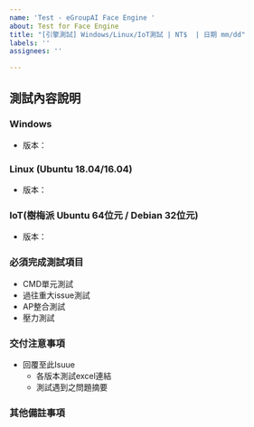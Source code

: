```yaml
---
name: 'Test - eGroupAI Face Engine '
about: Test for Face Engine
title: "[引擎測試] Windows/Linux/IoT測試 | NT$  | 日期 mm/dd"
labels: ''
assignees: ''

---
```


## 測試內容說明
### Windows
- 版本：

### Linux (Ubuntu 18.04/16.04)
- 版本：

### IoT(樹梅派 Ubuntu 64位元 / Debian 32位元)
- 版本：

### 必須完成測試項目
- CMD單元測試
- 過往重大issue測試
- AP整合測試
- 壓力測試

### 交付注意事項
- 回覆至此Isuue 
  - 各版本測試excel連結
  - 測試遇到之問題摘要

### 其他備註事項
